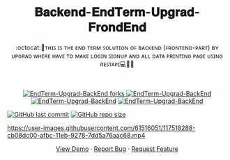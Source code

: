 
 <h1 align="center">𝐁𝐚𝐜𝐤𝐞𝐧𝐝-𝐄𝐧𝐝𝐓𝐞𝐫𝐦-𝐔𝐩𝐠𝐫𝐚𝐝-𝐅𝐫𝐨𝐧𝐝𝐄𝐧𝐝</h1>
<p align="center"> :octocat:🌟ᴛʜɪꜱ ɪꜱ ᴛʜᴇ ᴇɴᴅ ᴛᴇʀᴍ ꜱᴏʟᴜᴛɪᴏɴ ᴏꜰ ʙᴀᴄᴋᴇɴᴅ (ꜰʀᴏɴᴛᴇɴᴅ-ᴘᴀʀᴛ) ʙʏ ᴜᴘɢʀᴀᴅ ᴡʜᴇʀᴇ ʜᴀᴠᴇ ᴛᴏ ᴍᴀᴋᴇ ʟᴏɢɪɴ ꜱɪɢɴᴜᴘ ᴀɴᴅ ᴀʟʟ ᴅᴀᴛᴀ ᴘʀɪɴᴛɪɴɢ ᴘᴀɢᴇ ᴜꜱɪɴɢ ʀᴇꜱᴛᴀᴘɪ💻🎯🚀<p><br>
<a href="https://github.com/ashish2030/Backend-EndTerm-Upgrad-FrondEnd/fork" target="blank">
<p align="center">
   <img src="https://img.shields.io/github/forks/ashish2030/Backend-EndTerm-Upgrad-FrondEnd?style=flat-square" alt="EndTerm-Upgrad-BackEnd forks"/>
</a>
<a href="https://github.com/ashish2030/Backend-EndTerm-Upgrad-FrondEnd/stargazers" target="blank">
<img src="https://img.shields.io/github/stars/ashish2030/Backend-EndTerm-Upgrad-FrondEnd?style=flat-square" alt="EndTerm-Upgrad-BackEnd"/>
</a>
<a href="https://github.com/ashish2030/Backend-EndTerm-Upgrad-FrondEnd/issues" target="blank">
<img src="https://img.shields.io/github/issues/ashish2030/Backend-EndTerm-Upgrad-FrondEnd?style=flat-square" alt="EndTerm-Upgrad-BackEnd"/></a>
<a href="https://github.com/ashish2030/Backend-EndTerm-Upgrad-FrondEnd/pulls" target="blank">
<img src="https://img.shields.io/github/issues-pr/ashish2030/Backend-EndTerm-Upgrad-FrondEnd?style=flat-square" alt="EndTerm-Upgrad-BackEnd"/>
</a>
  </p>
  
 [![GitHub last commit](https://img.shields.io/github/last-commit/ashish2030/Backend-EndTerm-Upgrad-FrondEnd)](https://github.com/ashish2030/Backend-EndTermUpgradFrondEnd/commits/master)
[![GitHub repo size](https://img.shields.io/github/repo-size/ashish2030/Backend-EndTerm-Upgrad-FrondEnd)](https://github.com/ashish2030/Backend-EndTerm-Upgrad-FrondEnd/archive/master.zip)

  https://user-images.githubusercontent.com/61516051/117518288-cb08dc00-afbc-11eb-9278-7dd5a76aac68.mp4
<p align="center">
    <a href="https://upgrad-endterm-project.herokuapp.com/" target="blank">View Demo</a>
    ·
    <a href="https://github.com/ashish2030/Backend-EndTerm-Upgrad-FrondEnd/issues/new/choose">Report Bug</a>
    ·
    <a href="https://github.com/ashish2030/Backend-EndTerm-Upgrad-FrondEnd/issues/new/choose">Request Feature</a>
</p>






